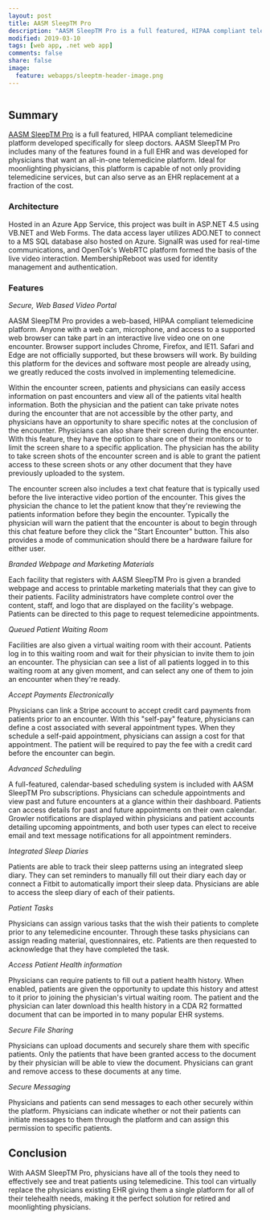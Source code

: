 ```yaml
---
layout: post
title: AASM SleepTM Pro
description: "AASM SleepTM Pro is a full featured, HIPAA compliant telemedicine platform built specifically for sleep doctors. In addition to a secure video portal, this platform features an advanced scheduling system, integrated sleep diaries, secure messaging and file sharing, access to patient health information, the ability to accept patient payments electronically, a branded website, and branded marketing materials. AASM SleepTM Pro is an electronic health record replacement in addition to a telemedicine platform."
modified: 2019-03-10
tags: [web app, .net web app]
comments: false
share: false
image:
  feature: webapps/sleeptm-header-image.png
---
```


<figure style="text-align: center">
    <img src="{{ site.url }}/images/webapps/sleeptm-pro.png" alt="">
</figure>

## Summary

[AASM SleepTM Pro](https://sleeptm.com) is a full featured, HIPAA compliant telemedicine platform developed specifically for sleep doctors. AASM SleepTM Pro includes many of the features found in a full EHR and was developed for physicians that want an all-in-one telemedicine platform. Ideal for moonlighting physicians, this platform is capable of not only providing telemedicine services, but can also serve as an EHR replacement at a fraction of the cost.

### Architecture

Hosted in an Azure App Service, this project was built in ASP.NET 4.5 using VB.NET and Web Forms. The data access layer utilizes ADO.NET to connect to a MS SQL database also hosted on Azure. SignalR was used for real-time communications, and OpenTok's WebRTC platform formed the basis of the live video interaction. MembershipReboot was used for identity management and authentication.

### Features

*Secure, Web Based Video Portal*

AASM SleepTM Pro provides a web-based, HIPAA compliant telemedicine platform. Anyone with a web cam, microphone, and access to a supported web browser can take part in an interactive live video one on one encounter. Browser support includes Chrome, Firefox, and IE11. Safari and Edge are not officially supported, but these browsers will work. By building this platform for the devices and software most people are already using, we greatly reduced the costs involved in implementing telemedicine.

Within the encounter screen, patients and physicians can easily access information on past encounters and view all of the patients vital health information. Both the physician and the patient can take private notes during the encounter that are not accessible by the other party, and physicians have an opportunity to share specific notes at the conclusion of the encounter. Physicians can also share their screen during the encounter. With this feature, they have the option to share one of their monitors or to limit the screen share to a specific application. The physician has the ability to take screen shots of the encounter screen and is able to grant the patient access to these screen shots or any other document that they have previously uploaded to the system.

The encounter screen also includes a text chat feature that is typically used before the live interactive video portion of the encounter. This gives the physician the chance to let the patient know that they're reviewing the patients information before they begin the encounter. Typically the physician will warn the patient that the encounter is about to begin through this chat feature before they click the "Start Encounter" button. This also provides a mode of communication should there be a hardware failure for either user.

*Branded Webpage and Marketing Materials*

Each facility that registers with AASM SleepTM Pro is given a branded webpage and access to printable marketing materials that they can give to their patients. Facility administrators have complete control over the content, staff, and logo that are displayed on the facility's webpage. Patients can be directed to this page to request telemedicine appointments.

*Queued Patient Waiting Room*

Facilities are also given a virtual waiting room with their account. Patients log in to this waiting room and wait for their physician to invite them to join an encounter. The physician can see a list of all patients logged in to this waiting room at any given moment, and can select any one of them to join an encounter when they're ready.   

*Accept Payments Electronically*

Physicians can link a Stripe account to accept credit card payments from patients prior to an encounter. With this "self-pay" feature, physicians can define a cost associated with several appointment types. When they schedule a self-paid appointment, physicians can assign a cost for that appointment. The patient will be required to pay the fee with a credit card before the encounter can begin.

*Advanced Scheduling*

A full-featured, calendar-based scheduling system is included with AASM SleepTM Pro subscriptions. Physicians can schedule appointments and view past and future encounters at a glance within their dashboard. Patients can access details for past and future appointments on their own calendar. Growler notifications are displayed within physicians and patient accounts detailing upcoming appointments, and both user types can elect to receive email and text message notifications for all appointment reminders.

*Integrated Sleep Diaries*

Patients are able to track their sleep patterns using an integrated sleep diary. They can set reminders to manually fill out their diary each day or connect a Fitbit to automatically import their sleep data. Physicians are able to access the sleep diary of each of their patients.

*Patient Tasks*

Physicians can assign various tasks that the wish their patients to complete prior to any telemedicine encounter. Through these tasks physicians can assign reading material, questionnaires, etc. Patients are then requested to acknowledge that they have completed the task.

*Access Patient Health information*

Physicians can require patients to fill out a patient health history. When enabled, patients are given the opportunity to update this history and attest to it prior to joining the physician's virtual waiting room. The patient and the physician can later download this health history in a CDA R2 formatted document that can be imported in to many popular EHR systems.

*Secure File Sharing*

Physicians can upload documents and securely share them with specific patients. Only the patients that have been granted access to the document by their physician will be able to view the document. Physicians can grant and remove access to these documents at any time.

*Secure Messaging*

Physicians and patients can send messages to each other securely within the platform. Physicians can indicate whether or not their patients can initiate messages to them through the platform and can assign this permission to specific patients.   

## Conclusion

With AASM SleepTM Pro, physicians have all of the tools they need to effectively see and treat patients using telemedicine. This tool can virtually replace the physicians existing EHR giving them a single platform for all of their telehealth needs, making it the perfect solution for retired and moonlighting physicians.
